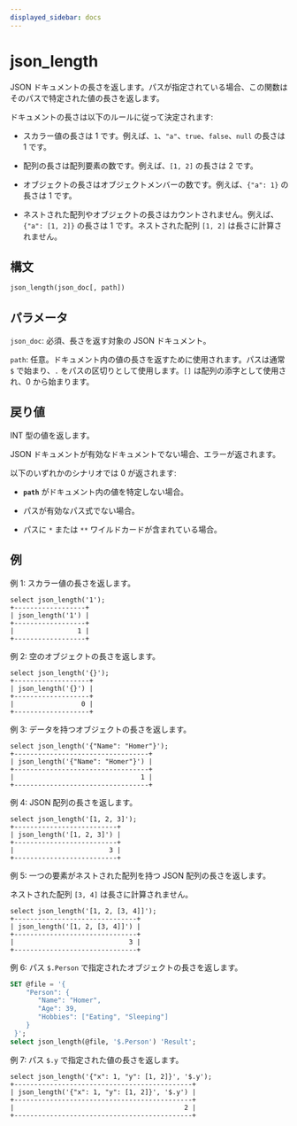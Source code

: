 ```yaml
---
displayed_sidebar: docs
---
```


# json_length

JSON ドキュメントの長さを返します。パスが指定されている場合、この関数はそのパスで特定された値の長さを返します。

ドキュメントの長さは以下のルールに従って決定されます:

- スカラー値の長さは 1 です。例えば、`1`、`"a"`、`true`、`false`、`null` の長さは 1 です。

- 配列の長さは配列要素の数です。例えば、`[1, 2]` の長さは 2 です。

- オブジェクトの長さはオブジェクトメンバーの数です。例えば、`{"a": 1}` の長さは 1 です。

- ネストされた配列やオブジェクトの長さはカウントされません。例えば、`{"a": [1, 2]}` の長さは 1 です。ネストされた配列 `[1, 2]` は長さに計算されません。

## 構文

```Haskell
json_length(json_doc[, path])
```

## パラメータ

`json_doc`: 必須、長さを返す対象の JSON ドキュメント。

`path`: 任意。ドキュメント内の値の長さを返すために使用されます。パスは通常 `$` で始まり、`.` をパスの区切りとして使用します。`[]` は配列の添字として使用され、0 から始まります。

## 戻り値

INT 型の値を返します。

JSON ドキュメントが有効なドキュメントでない場合、エラーが返されます。

以下のいずれかのシナリオでは 0 が返されます:

- **`path`** がドキュメント内の値を特定しない場合。

- パスが有効なパス式でない場合。

- パスに `*` または `**` ワイルドカードが含まれている場合。

## 例

例 1: スカラー値の長さを返します。

```Plain
select json_length('1');
+------------------+
| json_length('1') |
+------------------+
|                1 |
+------------------+
```

例 2: 空のオブジェクトの長さを返します。

```Plain
select json_length('{}');
+-------------------+
| json_length('{}') |
+-------------------+
|                 0 |
+-------------------+
```

例 3: データを持つオブジェクトの長さを返します。

```Plain
select json_length('{"Name": "Homer"}');
+----------------------------------+
| json_length('{"Name": "Homer"}') |
+----------------------------------+
|                                1 |
+----------------------------------+
```

例 4: JSON 配列の長さを返します。

```plain text
select json_length('[1, 2, 3]');
+--------------------------+
| json_length('[1, 2, 3]') |
+--------------------------+
|                        3 |
+--------------------------+
```

例 5: 一つの要素がネストされた配列を持つ JSON 配列の長さを返します。

ネストされた配列 `[3, 4]` は長さに計算されません。

```plain text
select json_length('[1, 2, [3, 4]]');
+-------------------------------+
| json_length('[1, 2, [3, 4]]') |
+-------------------------------+
|                             3 |
+-------------------------------+
```

例 6: パス `$.Person` で指定されたオブジェクトの長さを返します。

```SQL
SET @file = '{  
    "Person": {    
       "Name": "Homer", 
       "Age": 39,
       "Hobbies": ["Eating", "Sleeping"]  
    }
 }';
select json_length(@file, '$.Person') 'Result';
```

例 7: パス `$.y` で指定された値の長さを返します。

```plain text
select json_length('{"x": 1, "y": [1, 2]}', '$.y');
+---------------------------------------------+
| json_length('{"x": 1, "y": [1, 2]}', '$.y') |
+---------------------------------------------+
|                                           2 |
+---------------------------------------------+
```